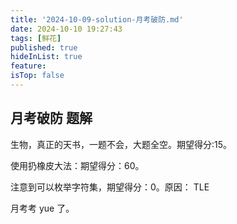 ```yaml
---
title: '2024-10-09-solution-月考破防.md'
date: 2024-10-10 19:27:43
tags: [鲜花]
published: true
hideInList: true
feature: 
isTop: false
---
```

## 月考破防 题解
生物，真正的天书，一题不会，大题全空。期望得分:15。

使用扔橡皮大法：期望得分：60。

注意到可以枚举字符集，期望得分：0。原因： TLE
 
月考考 yue 了。
